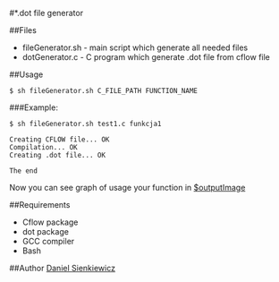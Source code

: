 #*.dot file generator

##Files
* fileGenerator.sh - main script which generate all needed files
* dotGenerator.c - C program which generate .dot file from cflow file

##Usage
~~~
$ sh fileGenerator.sh C_FILE_PATH FUNCTION_NAME
~~~
###Example:
~~~
$ sh fileGenerator.sh test1.c funkcja1

Creating CFLOW file... OK
Compilation... OK
Creating .dot file... OK

The end
~~~

Now you can see graph of usage your function in [$outputImage](fileGenerator.sh)

##Requirements
* Cflow package
* dot package
* GCC compiler
* Bash

##Author
[Daniel Sienkiewicz](mailto:sienkiewicz@project-midas.com)